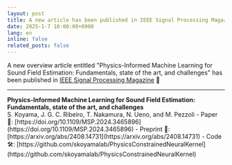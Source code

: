 ```yaml
---
layout: post
title: A new article has been published in IEEE Signal Processing Magazine 🎉 
date: 2025-1-7 10:00:00+0900
lang: en
inline: false
related_posts: false
---
```


A new overview article entitled "Physics-Informed Machine Learning for Sound Field Estimation: Fundamentals, state of the art, and challenges" has been published in [IEEE Signal Processing Magazine](https://doi.org/10.1109/MSP.2024.3465896) 🎉 

***

<div style="font-weight:bolder">Physics-Informed Machine Learning for Sound Field Estimation: Fundamentals, state of the art, and challenges</div>
S. Koyama, J. G. C. Ribeiro, T. Nakamura, N. Ueno, and M. Pezzoli
- Paper 📝: [https://doi.org/10.1109/MSP.2024.3465896](https://doi.org/10.1109/MSP.2024.3465896)
- Preprint 📝: [https://arxiv.org/abs/2408.14731](https://arxiv.org/abs/2408.14731)
- Code 🛠️: [https://github.com/skoyamalab/PhysicsConstrainedNeuralKernel](https://github.com/skoyamalab/PhysicsConstrainedNeuralKernel)
